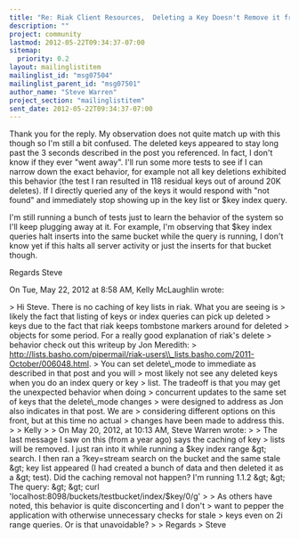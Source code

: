 ```yaml
---
title: "Re: Riak Client Resources,	Deleting a Key Doesn't Remove it from bucket.keys"
description: ""
project: community
lastmod: 2012-05-22T09:34:37-07:00
sitemap:
  priority: 0.2
layout: mailinglistitem
mailinglist_id: "msg07504"
mailinglist_parent_id: "msg07501"
author_name: "Steve Warren"
project_section: "mailinglistitem"
sent_date: 2012-05-22T09:34:37-07:00
---
```



Thank you for the reply. My observation does not quite match up with this
though so I'm still a bit confused. The deleted keys appeared to stay long
past the 3 seconds described in the post you referenced. In fact, I don't
know if they ever "went away". I'll run some more tests to see if I can
narrow down the exact behavior, for example not all key deletions exhibited
this behavior (the test I ran resulted in 118 residual keys out of around
20K deletes). If I directly queried any of the keys it would respond with
"not found" and immediately stop showing up in the key list or $key index
query.

I'm still running a bunch of tests just to learn the behavior of the system
so I'll keep plugging away at it. For example, I'm observing that $key
index queries halt inserts into the same bucket while the query is running,
I don't know yet if this halts all server activity or just the inserts for
that bucket though.

Regards
Steve

On Tue, May 22, 2012 at 8:58 AM, Kelly McLaughlin  wrote:

&gt; Hi Steve. There is no caching of key lists in riak. What you are seeing is
&gt; likely the fact that listing of keys or index queries can pick up deleted
&gt; keys due to the fact that riak keeps tombstone markers around for deleted
&gt; objects for some period. For a really good explanation of riak's delete
&gt; behavior check out this writeup by Jon Meredith:
&gt; http://lists.basho.com/pipermail/riak-users\\_lists.basho.com/2011-October/006048.html.
&gt; You can set delete\\_mode to immediate as described in that post and you will
&gt; most likely not see any deleted keys when you do an index query or key
&gt; list. The tradeoff is that you may get the unexpected behavior when doing
&gt; concurrent updates to the same set of keys that the delete\\_mode changes
&gt; were designed to address as Jon also indicates in that post. We are
&gt; considering different options on this front, but at this time no actual
&gt; changes have been made to address this.
&gt;
&gt; Kelly
&gt;
&gt; On May 20, 2012, at 10:13 AM, Steve Warren wrote:
&gt;
&gt; The last message I saw on this (from a year ago) says the caching of key
&gt; lists will be removed. I just ran into it while running a $key index range
&gt; search. I then ran a ?key=stream search on the bucket and the same stale
&gt; key list appeared (I had created a bunch of data and then deleted it as a
&gt; test). Did the caching removal not happen? I'm running 1.1.2
&gt;
&gt; The query:
&gt;
&gt; curl 'localhost:8098/buckets/testbucket/index/$key/0/g'
&gt;
&gt; As others have noted, this behavior is quite disconcerting and I don't
&gt; want to pepper the application with otherwise unnecessary checks for stale
&gt; keys even on 2i range queries. Or is that unavoidable?
&gt;
&gt; Regards
&gt; Steve

